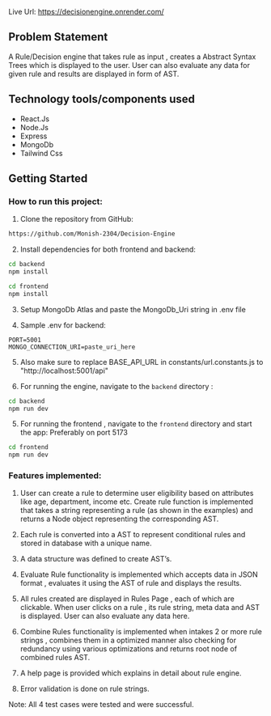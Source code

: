 Live Url: https://decisionengine.onrender.com/
## Problem Statement
A Rule/Decision engine that takes rule as input , creates a Abstract Syntax Trees which is displayed to the user. User can also evaluate any data for given rule and results are displayed 
in form of AST.

## Technology tools/components used
- React.Js
- Node.Js 
- Express
- MongoDb
- Tailwind Css

## Getting Started

### How to run this project:

1. Clone the repository from GitHub:
```bash
https://github.com/Monish-2304/Decision-Engine
```
2. Install dependencies for both frontend and backend:

```bash
cd backend
npm install
```
```bash
cd frontend
npm install
```
3. Setup MongoDb Atlas and paste the MongoDb_Uri string in .env file

4. Sample .env for backend:
```
PORT=5001
MONGO_CONNECTION_URI=paste_uri_here
```
5. Also make sure to replace BASE_API_URL in constants/url.constants.js to "http://localhost:5001/api"

5. For running the engine, navigate to the `backend` directory :

```bash
cd backend
npm run dev
```
5. For running the frontend , navigate to the `frontend` directory and start the app: Preferably on port 5173

```bash
cd frontend
npm run dev
```
### Features implemented:

1. User can create a rule to determine user eligibility based on attributes like age, department, income etc. Create rule function is implemented that takes a string representing a rule 
(as shown in the examples) and returns a Node object representing the corresponding AST.

2. Each rule is converted into a AST to represent conditional rules and stored in database with a unique name.

3. A data structure was defined to create AST’s.

4. Evaluate Rule functionality is implemented which accepts data in JSON format , evaluates it using the AST of rule and displays the results.

5. All rules created are displayed in Rules Page , each of which are clickable. When user clicks on a rule , its rule string, meta data and AST is displayed. User can also evaluate any 
data here.

6. Combine Rules functionality is implemented when intakes 2 or more rule strings , combines them in a optimized manner also checking for redundancy using various optimizations and
returns root node of combined rules AST.

7. A help page is provided which explains in detail about rule engine.

8. Error validation is done on rule strings.

Note: All 4 test cases were tested and were successful.








